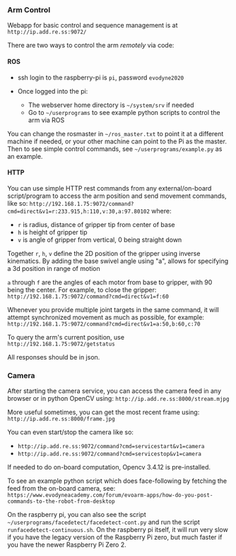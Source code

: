 ### Arm Control 

Webapp for basic control and sequence management is at `http://ip.add.re.ss:9072/`

There are two ways to control the arm *remotely* via code:

#### ROS

- ssh login to the raspberry-pi is `pi`, password `evodyne2020`

- Once logged into the pi:
  - The webserver home directory is `~/system/srv` if needed
  - Go to `~/userprograms` to see example python scripts to control the arm via ROS

You can change the rosmaster in `~/ros_master.txt` to point it at a different machine if needed, or your other machine can point to the Pi as the master. Then to see simple control commands, see `~/userprograms/example.py` as an example.

#### HTTP

You can use simple HTTP rest commands from any external/on-board script/program to access the arm position and send movement commands, like so:
`http://192.168.1.75:9072/command?cmd=direct&v1=r:233.915,h:110,v:30,a:97.80102`
where:
- `r` is radius, distance of gripper tip from center of base
- `h` is height of gripper tip
- `v` is angle of gripper from vertical, 0 being straight down

Together `r`, `h`, `v` define the 2D position of the gripper using inverse kinematics.
By adding the base swivel angle using "a", allows for specifying a 3d position in range of motion

`a` through `f` are the angles of each motor from base to gripper, with 90 being the center. For example, to close the gripper:
`http://192.168.1.75:9072/command?cmd=direct&v1=f:60`

Whenever you provide multiple joint targets in the same command, it will attempt synchronized
movement as much as possible, for example:
`http://192.168.1.75:9072/command?cmd=direct&v1=a:50,b:60,c:70`

To query the arm's current position, use `http://192.168.1.75:9072/getstatus`

All responses should be in json.

### Camera

After starting the camera service, you can access the camera feed in any browser or in python OpenCV using:
`http://ip.add.re.ss:8000/stream.mjpg`

More useful sometimes, you can get the most recent frame using:
`http://ip.add.re.ss:8000/frame.jpg`

You can even start/stop the camera like so:
- `http://ip.add.re.ss:9072/command?cmd=servicestart&v1=camera`
- `http://ip.add.re.ss:9072/command?cmd=servicestop&v1=camera`

If needed to do on-board computation, Opencv 3.4.12 is pre-installed. 

To see an example python script which does face-following by fetching the feed from the on-board camera, see:
`https://www.evodyneacademy.com/forum/evoarm-apps/how-do-you-post-commands-to-the-robot-from-desktop`

On the raspberry pi, you can also see the script `~/userprograms/facedetect/facedetect-cont.py` and run the script `runfacedetect-continuous.sh`.
On the raspberry pi itself, it will run very slow if you have the legacy version of the Raspberry Pi zero, but much faster if you have the newer Raspberry Pi Zero 2.

